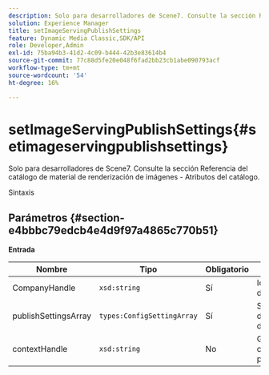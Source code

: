 ```yaml
---
description: Solo para desarrolladores de Scene7. Consulte la sección Referencia del catálogo de material de renderización de imágenes - Atributos del catálogo.
solution: Experience Manager
title: setImageServingPublishSettings
feature: Dynamic Media Classic,SDK/API
role: Developer,Admin
exl-id: 75ba94b3-41d2-4c09-b444-42b3e83614b4
source-git-commit: 77c88d5fe20e048f6fad2bb23cb1abe090793acf
workflow-type: tm+mt
source-wordcount: '54'
ht-degree: 16%

---
```


# setImageServingPublishSettings{#setimageservingpublishsettings}

Solo para desarrolladores de Scene7. Consulte la sección Referencia del catálogo de material de renderización de imágenes - Atributos del catálogo.

Sintaxis

## Parámetros {#section-e4bbbc79edcb4e4d9f97a4865c770b51}

**Entrada**

| Nombre | Tipo | Obligatorio | Descripción |
|---|---|---|---|
| CompanyHandle | `xsd:string` | Sí | Identificador de la empresa. |
| publishSettingsArray | `types:ConfigSettingArray` | Sí | Solo para desarrolladores de Scene7. |
| contextHandle | `xsd:string` | No | Gestionar en el contexto de publicación. |
